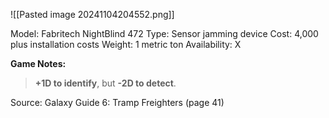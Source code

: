 ![[Pasted image 20241104204552.png]]

Model: Fabritech NightBlind 472
Type: Sensor jamming device
Cost: 4,000 plus installation costs
Weight: 1 metric ton
Availability: X

**Game Notes:** 
> **+1D to identify**, but **-2D to detect**.

Source: Galaxy Guide 6: Tramp Freighters (page 41)